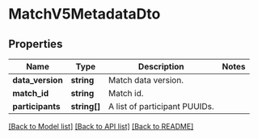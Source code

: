 # MatchV5MetadataDto

## Properties
Name | Type | Description | Notes
------------ | ------------- | ------------- | -------------
**data_version** | **string** | Match data version. | 
**match_id** | **string** | Match id. | 
**participants** | **string[]** | A list of participant PUUIDs. | 

[[Back to Model list]](../README.md#documentation-for-models) [[Back to API list]](../README.md#documentation-for-api-endpoints) [[Back to README]](../README.md)


